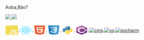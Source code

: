 Aoba,Bão?
 <div>
  <a href="https://github.com/thzincxss">
  <img height="180em" src="https://github-readme-stats.vercel.app/api?username=thzincxss&show_icons=true&theme=tokyonight&include_all_commits=true&count_private=true"/>
   
   <img height="180em" src="https://github-readme-stats.vercel.app/api/top-langs/?username=thzincxss&layout=compact&langs_count=7&theme=dracula"/>
  
</div>
  <div style="display: inline_block"><br>
  <img align="center" alt="th-Js" height="30" width="40" src="https://raw.githubusercontent.com/devicons/devicon/master/icons/javascript/javascript-plain.svg">
  
  <img align="center" alt="-React" height="30" width="40" src="https://raw.githubusercontent.com/devicons/devicon/master/icons/react/react-original.svg">
  <img align="center" alt="-HTML" height="30" width="40" src="https://raw.githubusercontent.com/devicons/devicon/master/icons/html5/html5-original.svg">
  <img align="center" alt="-CSS" height="30" width="40" src="https://raw.githubusercontent.com/devicons/devicon/master/icons/css3/css3-original.svg">
  <img align="center" alt="-Python" height="30" width="40" src="https://raw.githubusercontent.com/devicons/devicon/master/icons/python/python-original.svg">
  <img align="center" alt="-Csharp" height="30" width="40" src="https://raw.githubusercontent.com/devicons/devicon/master/icons/csharp/csharp-original.svg">
  <img align="center" alt=" cms" height="30" width="40" src="https://cdn.jsdelivr.net/gh/devicons/devicon/icons/cplusplus/cplusplus-original.svg">
  <img align="center" alt="vs" height="30" width="40" src="https://cdn.jsdelivr.net/gh/devicons/devicon/icons/vscode/vscode-original.svg">
  <img align="center" alt="pycharm" height="30" width="40" src="https://cdn.jsdelivr.net/gh/devicons/devicon/icons/pycharm/pycharm-original.svg">
   
   
</div>
  <div>
    </br>
  
 
</div>
